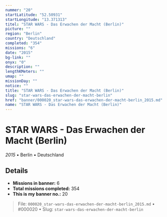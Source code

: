 ```yaml
---
nummer: "20"
startLatitude: "52.50931"
startLongitude: "13.371313"
titel: "STAR WARS - Das Erwachen der Macht (Berlin)"
picture: ""
region: "Berlin"
country: "Deutschland"
completed: "354"
missions: "6"
date: "2015"
bg-link: ""
onyx: "0"
description: ""
lengthKMeters: ""
umap: ""
missionDay: ""
notice: ""
title: "STAR WARS - Das Erwachen der Macht (Berlin)"
slug: "star-wars-das-erwachen-der-macht-berlin"
href: "banner/000020_star-wars-das-erwachen-der-macht-berlin_2015.md"
name: "STAR WARS - Das Erwachen der Macht (Berlin)"
---
```

# STAR WARS - Das Erwachen der Macht (Berlin)

*2015* • Berlin • Deutschland





## Details

- **Missions in banner:** 6
- **Total missions completed:** 354
- **This is my banner no.:** 20






> File: `000020_star-wars-das-erwachen-der-macht-berlin_2015.md`
> • #000020
> • Slug: `star-wars-das-erwachen-der-macht-berlin`
